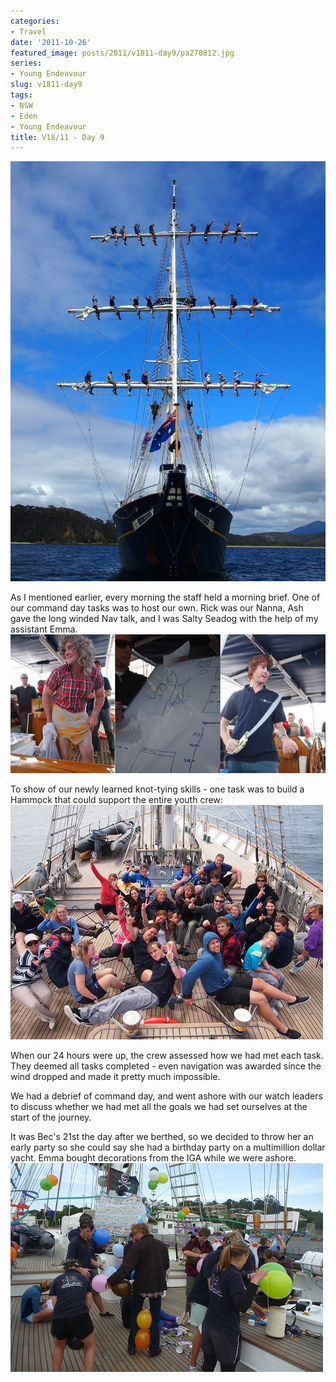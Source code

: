 ```yaml
---
categories:
- Travel
date: '2011-10-26'
featured_image: posts/2011/v1811-day9/pa270812.jpg
series:
- Young Endeavour
slug: v1811-day9
tags:
- NSW
- Eden
- Young Endeavour
title: V18/11 - Day 9
---
```


![Young Endeavour](pa270812.jpg)

As I mentioned earlier, every morning the staff held a morning brief. One of our command day tasks was to host our own. Rick was our Nanna, Ash gave the long winded Nav talk, and I was Salty Seadog with the help of my assistant Emma.
![""](morningbrief.jpg)

To show of our newly learned knot-tying skills - one task was to build a Hammock that could support the entire youth crew:
![""](PA270826.jpg)

When our 24 hours were up, the crew assessed how we had met each task. They deemed all tasks completed - even navigation was awarded since the wind dropped and made it pretty much impossible.

We had a debrief of command day, and went ashore with our watch leaders to discuss whether we had met all the goals we had set ourselves at the start of the journey.

It was Bec's 21st the day after we berthed, so we decided to throw her an early party so she could say she had a birthday party on a multimillion dollar yacht. Emma bought decorations from the IGA while we were ashore.
![""](P1090045.jpg)